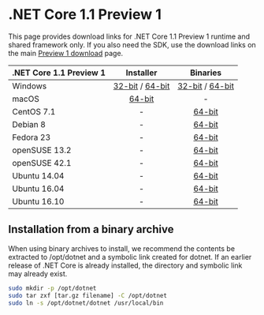 # .NET Core 1.1 Preview 1

This page provides download links for .NET Core 1.1 Preview 1 runtime and shared framework only. If you also need the SDK, use the download links on the main [Preview 1 download](https://github.com/dotnet/core/blob/main/release-notes/preview-download.md) page.

| .NET Core 1.1 Preview 1 | Installer                                        | Binaries                                        |
| ----------------------- | :----------------------------------------------: | :----------------------------------------------:|
| Windows                 | [32-bit](https://go.microsoft.com/fwlink/?LinkID=831452) / [64-bit](https://go.microsoft.com/fwlink/?LinkID=831444)  | [32-bit](https://go.microsoft.com/fwlink/?LinkID=831483) / [64-bit](https://go.microsoft.com/fwlink/?LinkID=831476) |
| macOS                   | [64-bit](https://go.microsoft.com/fwlink/?LinkID=831446)  | -                                                                                 |
| CentOS 7.1              | -                                                         | [64-bit](https://go.microsoft.com/fwlink/?LinkID=831487)                          |
| Debian 8                | -                                                         | [64-bit](https://go.microsoft.com/fwlink/?LinkID=831477)                          |
| Fedora 23               | -                                                         | [64-bit](https://go.microsoft.com/fwlink/?LinkID=831484)                          |
| openSUSE 13.2           | -                                                         | [64-bit](https://go.microsoft.com/fwlink/?LinkID=831491)                          |
| openSUSE 42.1           | -                                                         | [64-bit](https://go.microsoft.com/fwlink/?LinkID=831475)                          |
| Ubuntu 14.04            | -                                                         | [64-bit](https://go.microsoft.com/fwlink/?LinkID=831468)                          |
| Ubuntu 16.04            | -                                                         | [64-bit](https://go.microsoft.com/fwlink/?LinkID=831482)                          |
| Ubuntu 16.10            | -                                                         | [64-bit](https://go.microsoft.com/fwlink/?LinkID=831490)                          |

## Installation from a binary archive

When using binary archives to install, we recommend the contents be extracted to /opt/dotnet and a symbolic link created for dotnet. If an earlier release of .NET Core is already installed, the directory and symbolic link may already exist.

```bash
sudo mkdir -p /opt/dotnet
sudo tar zxf [tar.gz filename] -C /opt/dotnet
sudo ln -s /opt/dotnet/dotnet /usr/local/bin
```